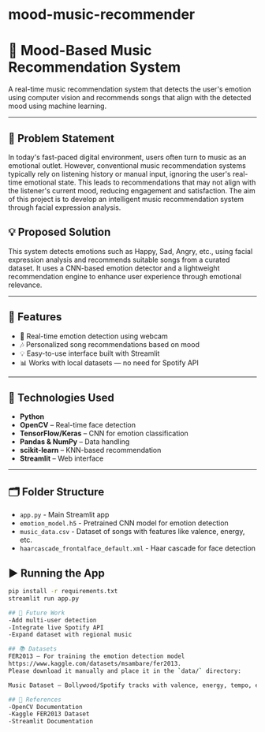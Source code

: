 # mood-music-recommender
# 🎵 Mood-Based Music Recommendation System

A real-time music recommendation system that detects the user's emotion using computer vision and recommends songs that align with the detected mood using machine learning.

---

## 📌 Problem Statement

In today's fast-paced digital environment, users often turn to music as an emotional outlet. However, conventional music recommendation systems typically rely on listening history or manual input, ignoring the user's real-time emotional state. This leads to recommendations that may not align with the listener's current mood, reducing engagement and satisfaction. The aim of this project is to develop an intelligent music recommendation system through facial expression analysis.


## 💡 Proposed Solution

This system detects emotions such as Happy, Sad, Angry, etc., using facial expression analysis and recommends suitable songs from a curated dataset. It uses a CNN-based emotion detector and a lightweight recommendation engine to enhance user experience through emotional relevance.

---

## 🚀 Features

- 🎥 Real-time emotion detection using webcam
- 🎶 Personalized song recommendations based on mood
- 💡 Easy-to-use interface built with Streamlit
- 📊 Works with local datasets — no need for Spotify API

---

## 🧠 Technologies Used

- **Python**
- **OpenCV** – Real-time face detection
- **TensorFlow/Keras** – CNN for emotion classification
- **Pandas & NumPy** – Data handling
- **scikit-learn** – KNN-based recommendation
- **Streamlit** – Web interface

---

## 🗂️ Folder Structure
- `app.py` - Main Streamlit app
- `emotion_model.h5` - Pretrained CNN model for emotion detection
- `music_data.csv` - Dataset of songs with features like valence, energy, etc.
- `haarcascade_frontalface_default.xml` - Haar cascade for face detection

## ▶️ Running the App

```bash
pip install -r requirements.txt
streamlit run app.py

## 📌 Future Work
-Add multi-user detection
-Integrate live Spotify API
-Expand dataset with regional music

## 📚 Datasets
FER2013 – For training the emotion detection model
https://www.kaggle.com/datasets/msambare/fer2013.  
Please download it manually and place it in the `data/` directory:

Music Dataset – Bollywood/Spotify tracks with valence, energy, tempo, etc.

## 📌 References
-OpenCV Documentation
-Kaggle FER2013 Dataset
-Streamlit Documentation
